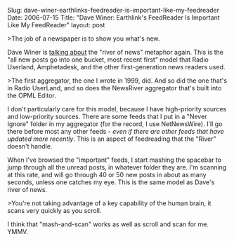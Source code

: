 Slug: dave-winer-earthlinks-feedreader-is-important-like-my-feedreader
Date: 2006-07-15
Title: "Dave Winer: Earthlink's FeedReader Is Important Like My FeedReader"
layout: post

&gt;The job of a newspaper is to show you what&#39;s new.

Dave Winer is [talking about](http://www.scripting.com/2006/07/14.html#earthlinksFeedReaderIsAnImportantProduct) the &quot;river of news&quot; metaphor again. This is the &quot;all new posts go into one bucket, most recent first&quot; model that Radio Userland, Amphetadesk, and the other first-generation news readers used.

&gt;The first aggregator, the one I wrote in 1999, did. And so did the one that&#39;s in Radio UserLand, and so does the NewsRiver aggregator that&#39;s built into the OPML Editor.

I don&#39;t particularly care for this model, because I have high-priority sources and low-priority sources. There are some feeds that I put in a &quot;Never Ignore&quot; folder in my aggregator (for the record, I use NetNewsWire). I&#39;ll go there before most any other feeds - *even if there are other feeds that have updated more recently*. This is an aspect of feedreading that the &quot;River&quot; doesn&#39;t handle.

When I&#39;ve browsed the &quot;important&quot; feeds, I start mashing the spacebar to jump through all the unread posts, in whatever folder they are. I&#39;m scanning at this rate, and will go through 40 or 50 new posts in about as many seconds, unless one catches my eye. This is the same model as Dave&#39;s river of news.

&gt;You&#39;re not taking advantage of a key capability of the human brain, it scans very quickly as you scroll.

I think that &quot;mash-and-scan&quot; works as well as scroll and scan for me. YMMV.
